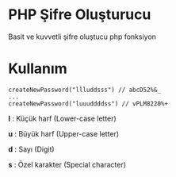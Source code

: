 # PHP Şifre Oluşturucu
Basit ve kuvvetli şifre oluştucu php fonksiyon

# Kullanım
    createNewPassword("llluddsss") // abcD52%&_
    ...
    createNewPassword("luuuddddss") // vPLM8220%+

**l** : Küçük harf (Lower-case letter)

**u** : Büyük harf (Upper-case letter)

**d** : Sayı (Digit)

**s** : Özel karakter (Special character)
